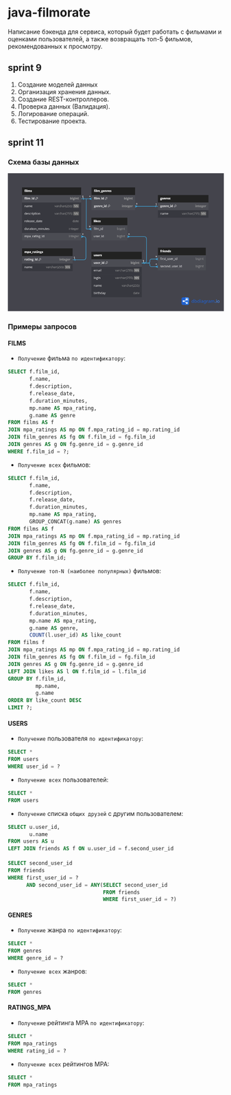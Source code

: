 # java-filmorate
Написание бэкенда для сервиса, который будет работать с фильмами 
и оценками пользователей, а также возвращать топ-5 фильмов, 
рекомендованных к просмотру.

## sprint 9
1. Создание моделей данных
2. Организация хранения данных.
3. Создание REST-контроллеров.
4. Проверка данных (Валидация).
5. Логирование операций.
6. Тестирование проекта.

## sprint 11
### Схема базы данных
![](https://github.com/KyJIesH/java-filmorate/blob/main/src/main/resources/scheme.png?raw=true)

### Примеры запросов
#### FILMS
* `Получение` фильма `по идентификатору`:
```SQL
SELECT f.film_id,
       f.name,
       f.description,
       f.release_date,
       f.duration_minutes,
       mp.name AS mpa_rating,
       g.name AS genre
FROM films AS f
JOIN mpa_ratings AS mp ON f.mpa_rating_id = mp.rating_id
JOIN film_genres AS fg ON f.film_id = fg.film_id
JOIN genres AS g ON fg.genre_id = g.genre_id  
WHERE f.film_id = ?;
```   

* `Получение всех` фильмов:

```SQL
SELECT f.film_id,
       f.name,
       f.description,
       f.release_date,
       f.duration_minutes,
       mp.name AS mpa_rating,
       GROUP_CONCAT(g.name) AS genres
FROM films AS f
JOIN mpa_ratings AS mp ON f.mpa_rating_id = mp.rating_id
JOIN film_genres AS fg ON f.film_id = fg.film_id
JOIN genres AS g ON fg.genre_id = g.genre_id
GROUP BY f.film_id;
```

* `Получение топ-N (наиболее популярных)` фильмов:
```SQL
SELECT f.film_id,
       f.name,
       f.description,
       f.release_date,
       f.duration_minutes,
       mp.name AS mpa_rating,
       g.name AS genre,
       COUNT(l.user_id) AS like_count
FROM films f
JOIN mpa_ratings AS mp ON f.mpa_rating_id = mp.rating_id
JOIN film_genres AS fg ON f.film_id = fg.film_id
JOIN genres AS g ON fg.genre_id = g.genre_id
LEFT JOIN likes AS l ON f.film_id = l.film_id
GROUP BY f.film_id,
         mp.name,
         g.name
ORDER BY like_count DESC
LIMIT ?;
```

#### USERS
* `Получение` пользователя `по идентификатору`:

```SQL
SELECT *
FROM users
WHERE user_id = ?
```   

* `Получение всех` пользователей:

```SQL
SELECT *
FROM users
``` 

* `Получение` списка `общих друзей` с другим пользователем:

```SQL
SELECT u.user_id,
       u.name  
FROM users AS u
LEFT JOIN friends AS f ON u.user_id = f.second_user_id

SELECT second_user_id
FROM friends 
WHERE first_user_id = ? 
      AND second_user_id = ANY(SELECT second_user_id 
                               FROM friends 
                               WHERE first_user_id = ?)
``` 

#### GENRES
* `Получение` жанра `по идентификатору`:

```SQL
SELECT *
FROM genres
WHERE genre_id = ?
``` 

* `Получение всех` жанров:

```SQL
SELECT *
FROM genres
```   
#### RATINGS_MPA
* `Получение` рейтинга MPA `по идентификатору`:

```SQL
SELECT *
FROM mpa_ratings
WHERE rating_id = ?
``` 

* `Получение всех` рейтингов MPA:

```SQL
SELECT *
FROM mpa_ratings
```   